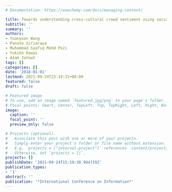 ```yaml
---
# Documentation: https://wowchemy.com/docs/managing-content/

title: Towards understanding cross-cultural crowd sentiment using social media
subtitle: ''
summary: ''
authors:
- Yuanyuan Wang
- Panote Siriaraya
- Muhammad Syafiq Mohd Pozi
- Yukiko Kawai
- Adam Jatowt
tags: []
categories: []
date: '2018-01-01'
lastmod: 2021-09-24T23:19:31+08:00
featured: false
draft: false

# Featured image
# To use, add an image named `featured.jpg/png` to your page's folder.
# Focal points: Smart, Center, TopLeft, Top, TopRight, Left, Right, BottomLeft, Bottom, BottomRight.
image:
  caption: ''
  focal_point: ''
  preview_only: false

# Projects (optional).
#   Associate this post with one or more of your projects.
#   Simply enter your project's folder or file name without extension.
#   E.g. `projects = ["internal-project"]` references `content/project/deep-learning/index.md`.
#   Otherwise, set `projects = []`.
projects: []
publishDate: '2021-09-24T15:19:30.994729Z'
publication_types:
- '1'
abstract: ''
publication: '*International Conference on Information*'
---
```


